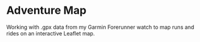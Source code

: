 # Adventure Map

Working with .gpx data from my Garmin Forerunner watch to map runs and rides on an interactive Leaflet map. 
